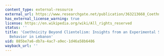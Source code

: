 ```yaml
---
content_type: external-resource
external_url: https://www.researchgate.net/publication/363213668_Coethnicity_Beyond_Clientelism_Insights_from_an_Experimental_Study_of_Political_Behavior_in_Lebanon
has_external_license_warning: true
license: https://en.wikipedia.org/wiki/All_rights_reserved
status: ''
title: 'Coethnicity Beyond Clientelism: Insights from an Experimental Study of Political
  Behavior in Lebanon'
uid: 885be7a6-db7a-4ac7-a9ec-1d46a58b6486
wayback_url: ''
---
```

